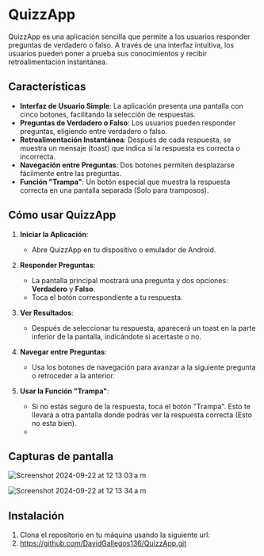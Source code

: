 # QuizzApp

QuizzApp es una aplicación sencilla que permite a los usuarios responder preguntas de verdadero o falso. A través de una interfaz intuitiva, los usuarios pueden poner a prueba sus conocimientos y recibir retroalimentación instantánea.

## Características

- **Interfaz de Usuario Simple**: La aplicación presenta una pantalla con cinco botones, facilitando la selección de respuestas.
- **Preguntas de Verdadero o Falso**: Los usuarios pueden responder preguntas, eligiendo entre verdadero o falso.
- **Retroalimentación Instantánea**: Después de cada respuesta, se muestra un mensaje (toast) que indica si la respuesta es correcta o incorrecta.
- **Navegación entre Preguntas**: Dos botones permiten desplazarse fácilmente entre las preguntas.
- **Función "Trampa"**: Un botón especial que muestra la respuesta correcta en una pantalla separada (Solo para tramposos).

## Cómo usar QuizzApp

1. **Iniciar la Aplicación**:
   - Abre QuizzApp en tu dispositivo o emulador de Android.

2. **Responder Preguntas**:
   - La pantalla principal mostrará una pregunta y dos opciones: **Verdadero** y **Falso**.
   - Toca el botón correspondiente a tu respuesta.

3. **Ver Resultados**:
   - Después de seleccionar tu respuesta, aparecerá un toast en la parte inferior de la pantalla, indicándote si acertaste o no.

4. **Navegar entre Preguntas**:
   - Usa los botones de navegación para avanzar a la siguiente pregunta o retroceder a la anterior.

5. **Usar la Función "Trampa"**:
   - Si no estás seguro de la respuesta, toca el botón "Trampa". Esto te llevará a otra pantalla donde podrás ver la respuesta correcta (Esto no esta bien).
   - 

## Capturas de pantalla
![Screenshot 2024-09-22 at 12 13 03 a m](https://github.com/user-attachments/assets/264bd989-0610-4d35-a2d0-609875e4a324)

![Screenshot 2024-09-22 at 12 13 34 a m](https://github.com/user-attachments/assets/ecfbe8d7-21fb-40d5-8ab4-165eefbe1810)



## Instalación

1. Clona el repositorio en tu máquina usando la siguiente url:
2. https://github.com/DavidGallegos136/QuizzApp.git
